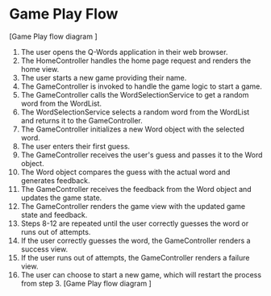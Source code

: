# Game Play Flow
[Game Play flow diagram ]
1. The user opens the Q-Words application in their web browser.
2. The HomeController handles the home page request and renders the home view.
3. The user starts a new game providing their name.
4. The GameController is invoked to handle the game logic to start a game.
5. The GameController calls the WordSelectionService to get a random word from the WordList.
6. The WordSelectionService selects a random word from the WordList and returns it to the GameController.
7. The GameController initializes a new Word object with the selected word.
8. The user enters their first guess.
9. The GameController receives the user's guess and passes it to the Word object.
10. The Word object compares the guess with the actual word and generates feedback.
11. The GameController receives the feedback from the Word object and updates the game state.
12. The GameController renders the game view with the updated game state and feedback.
13. Steps 8-12 are repeated until the user correctly guesses the word or runs out of attempts.
14. If the user correctly guesses the word, the GameController renders a success view.
15. If the user runs out of attempts, the GameController renders a failure view.
16. The user can choose to start a new game, which will restart the process from step 3.
[Game Play flow diagram ]
